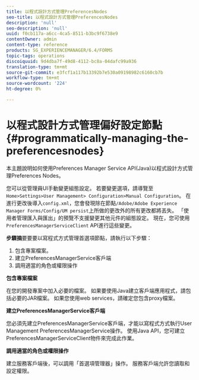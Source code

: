 ```yaml
---
title: 以程式設計方式管理PreferencesNodes
seo-title: 以程式設計方式管理PreferencesNodes
description: 'null'
seo-description: 'null'
uuid: f0cb117a-a6cc-4ca5-8511-b3bc9f6738e9
contentOwner: admin
content-type: reference
products: SG_EXPERIENCEMANAGER/6.4/FORMS
topic-tags: operations
discoiquuid: 9d4dba7f-49d8-4112-bc8a-04dafc99a936
translation-type: tm+mt
source-git-commit: e3fcf1a117b13392b7e530a09198982c6160cb7b
workflow-type: tm+mt
source-wordcount: '224'
ht-degree: 0%

---
```



# 以程式設計方式管理偏好設定節點{#programmatically-managing-the-preferencesnodes}

本主題說明如何使用Preferences Manager Service API(Java)以程式設計方式管理Preferences Nodes。

您可以從管理員UI手動變更組態設定。 若要變更選項，請導覽至`Home>Settings>User Management> Configuration>Manual Configuration`。 在進行更改後導入`config.xml`，您會發現除在節點`/Adobe/Adobe Experience Manager Forms/Config/UM persist`上所做的更改外的所有更改都將丟失。 「使用者管理匯入與匯出」的預覽不支援變更其他元件的組態設定。 現在，您可使用`PreferencesManagerServiceClient` API進行這些變更。

**步驟摘**&#x200B;要要要以寫程式方式管理首選項節點，請執行以下步驟：

1. 包含專案檔案。
1. 建立PreferencesManagerService客戶端
1. 調用適當的角色或權限操作

**包含專案檔案**

在您的開發專案中加入必要的檔案。 如果要使用Java建立客戶端應用程式，請包括必要的JAR檔案。 如果您使用web services，請確定您包含proxy檔案。

**建立PreferencesManagerService客戶端**

您必須先建立PreferencesManagerService客戶端，才能以寫程式方式執行User Management PreferencesManagerService操作。 使用Java API，您可建立PreferencesManagerServiceClient物件來完成此作業。

**調用適當的角色或權限操作**

建立服務客戶端後，可以調用「首選項管理器」操作。 服務客戶端允許您讀取和設定權限。
